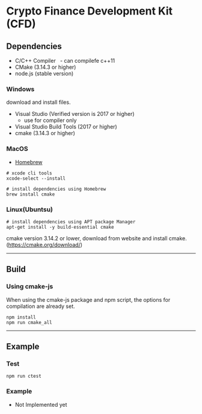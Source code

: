 # Crypto Finance Development Kit (CFD)

<!-- TODO: Write Summary and Overview

## Overview

-->

## Dependencies


- C/C++ Compiler
  - can compilefe c++11
- CMake (3.14.3 or higher)
- node.js (stable version)

### Windows

download and install files.
- Visual Studio (Verified version is 2017 or higher)
  - use for compiler only
- Visual Studio Build Tools (2017 or higher)
- cmake (3.14.3 or higher)

### MacOS

- [Homebrew](https://brew.sh/)

```Shell
# xcode cli tools
xcode-select --install

# install dependencies using Homebrew
brew install cmake
```

### Linux(Ubuntsu)

```Shell
# install dependencies using APT package Manager
apt-get install -y build-essential cmake
```

cmake version 3.14.2 or lower, download from website and install cmake.
(https://cmake.org/download/)

---

## Build

### Using cmake-js

When using the cmake-js package and npm script, the options for compilation are already set.

```Shell
npm install
npm run cmake_all
```

<!--
NOTICE: CMAKE IS NOT SUPPORT YET UNDER WINDOWS OS

### Use CMake

```Shell
# recommend out of source build
mkdir build && cd $_
# configure & build
cmake .. (CMake options)
make
```

``` (windows) command prompt example
cmake -S . -B build  -G "Visual Studio 16 2019"
cmake -D ENABLE_SHARED=1 --build build
cmake --build build --config Release
```

**CMake options**

- `-DENABLE_ELEMENTS`: Enable functionalies for elements sidechain. [ON/OFF] (default:ON)
- `-DENABLE_DEBUG`: Enable debug loggings and log files. [ON/OFF] (default:OFF)
- `-DENABLE_SHARED`: Enable building a shared library. [ON/OFF] (default:OFF)
- `-DENABLE_TESTS`: Enable building a testing codes. If enables this option, builds testing framework submodules(google test) automatically. [ON/OFF] (default:ON)

-->

---

## Example

### Test

```Shell
npm run ctest
```

### Example

- Not Implemented yet